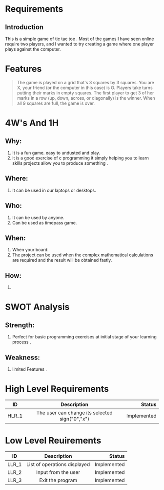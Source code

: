# Requirements


## Introduction


This is a simple game of tic tac toe . Most of the games I have seen online require two players, and I wanted to try creating a game where one player plays against the computer.


# Features
>The game is played on a grid that's 3 squares by 3 squares.
>You are X, your friend (or the computer in this case) is O. Players take turns putting their marks in empty squares.
>The first player to get 3 of her marks in a row (up, down, across, or diagonally) is the winner.
>When all 9 squares are full, the game is over.

# 4W's And 1H

## Why:
1. It is a fun game. easy to undusted and play.
2. it is a good exercise of c programming it simply helping you to learn skills projects allow you to produce something  .


## Where:
1. It can be used in our laptops or desktops.


## Who:
1. It can be used by anyone.
2. Can be used as timepass game.

## When:
1. When your board.
2. The project can be used when the complex mathematical calculations are required and the result will be obtained fastly.

## How:
1. 


# SWOT Analysis

## Strength:
1. Perfect for basic programming exercises at initial stage of your learning process .


## Weakness:
1. limited Features .


# High Level Requirements
| ID   |      Description     |  Status |
|----------|:-------------:|------:|
| HLR_1 |   The user can change its selected sign("0","x") | Implemented |



# Low Level Reuirements
| ID   |      Description     |  Status |
|----------|:-------------:|------:|
| LLR_1 |   List of operations displayed | Implemented  |
| LLR_2 |  Input from the user  | Implemented  |
| LLR_3 |  Exit the program  | Implemented  |
